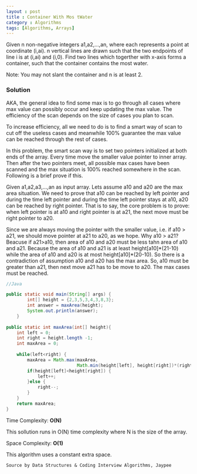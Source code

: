 ```yaml
---
layout : post
title : Container With Mos tWater
category : Algorithms
tags: [Algorithms, Arrays]
---
```


Given n non-negative integers a1,a2,...,an, where each represents a point at coordinate (i,ai). n vertical lines are drawn such that the two endpoints of line i is at (i,ai) and (i,0). Find two lines which togerther with x-axis forms a container, such that the container contains the most water.

Note: You may not slant the container and n is at least 2.



### Solution

AKA, the general idea to find some max is to go through all cases where max value can possibly occur and keep updating the max value. The efficiency of the scan depends on the size of cases you plan to scan.

To increase efficiency, all we need to do is to find a smart way of scan to cut off the useless cases and meanwhile 100% guarantee the max value can be reached through the rest of cases.

In this problem, the smart scan way is to set two pointers initialized at both ends of the array. Every time move the smaller value pointer to inner array. Then after the two pointers meet, all possible max cases have been scanned and the max situation is 100% reached somewhere in the scan. Following is a brief prove if this.

Given a1,a2,a3,...,an as input array. Lets assume a10 and a20 are the max area situation. We need to prove that a10 can be reached by left pointer and during the time left pointer and during the time left pointer stays at a10, a20 can be reached by right pointer. That is to say, the core problem is to prove: when left pointer is at a10 and right pointer is at a21, the next move must be right pointer to a20.

Since we are always moving the pointer with the smaller value, i.e. if a10 > a21, we should move pointer at a21 to a20, as we hope. Why a10 > a21? Beacuse if a21>a10, then area of a10 and a20 must be less tahn area of a10 and a21. Because the area of a10 and a21 is at least height[a10]\*(21-10) while the area of a10 and a20 is at most height[a10]\*(20-10). So there is a contradiction of assumption a10 and a20 has the max area. So, a10 must be greater than a21, then next move a21 has to be move to a20. The max cases must be reached.

```java
//Java

public static void main(String[] args) {
		int[] height = {2,3,5,3,4,3,8,3};
		int answer = maxArea(height);	
		System.out.println(answer);
	}
	
public static int maxArea(int[] height){	
	int left = 0;
	int right = height.length -1;
	int maxArea = 0;
			
	while(left<right) {
		maxArea = Math.max(maxArea,
                           Math.min(height[left], height[right])*(right-left));
		if(height[left]<height[right]) {
			left++;
		}else {
			right--;
		}
	}
	return maxArea;
}	
```



Time Complexity: **O(N)**

This sollution runs in O(N) time complexity where N is the size of the array.



Space Complexity: **O(1)**

This algorithm uses a constant extra space.



```markdown
Source by Data Structures & Coding Interview Algorithms, Jaypee
```